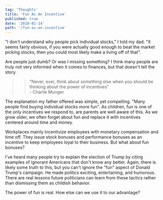 ```yaml
---
tag: 'Thoughts'
title: 'Fun As An Incentive'
published: true
date: '2018-01-14'
path: '/fun-as-an-incentive'
---
```


"I don't understand why people pick individual stocks," I told my dad.  "It seems fairly obvious, if you were actually good enough to beat the market picking stocks, then you could most likely make a living off of that".

Are people just dumb?  Or was I missing something?  I think many people are truly not very informed when it comes to finances, but that doesn't tell the story.

>> "Never, ever, think about something else when you should be thinking about the power of incentives"<br/>
>>\- Charlie Munger

The explanation my father offered was simple, yet compelling.  "Many people find buying individual stocks more fun".  As children, fun is one of the only incentives we respond to, are parents are well aware of this.  As we grow older, we often forget about fun and replace it with incentives centered around time and money.

Workplaces mainly incentivize employees with monetary compensation and time off.  They issue stock bonuses and performance bonuses as an incentive to keep employees loyal to their business.  But what about fun bonuses?

I've heard many people try to explain the election of Trump by citing examples of ignorant Americans that don't know any better.  Again, there is likely some truth to this, but you can't ignore the "fun" aspect of Donald Trump's campaign.  He made politics exciting, entertaining, and humorous.  There are real lessons future politicians can learn from these tactics rather than dismissing them as childish behavior.

The power of fun is real.  How else can we use it to our advantage?